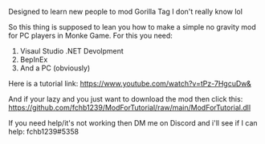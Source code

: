 Designed to learn new people to mod Gorilla Tag
I don't really know lol

So this thing is supposed to lean you how to make a simple no gravity mod for PC players in Monke Game.
For this you need:
1. Visaul Studio .NET Devolpment
2. BepInEx
3. And a PC (obviously)

Here is a tutorial link: https://www.youtube.com/watch?v=tPz-7HgcuDw&

And if your lazy and you just want to download the mod then click this: https://github.com/fchb1239/ModForTutorial/raw/main/ModForTutorial.dll

If you need help/it's not working then DM me on Discord and i'll see if I can help: fchb1239#5358
